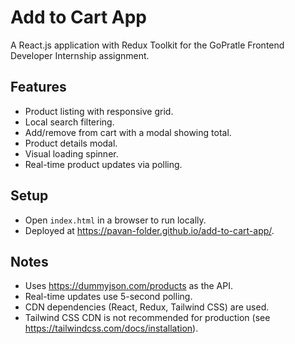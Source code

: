 # Add to Cart App

A React.js application with Redux Toolkit for the GoPratle Frontend Developer Internship assignment.

## Features
- Product listing with responsive grid.
- Local search filtering.
- Add/remove from cart with a modal showing total.
- Product details modal.
- Visual loading spinner.
- Real-time product updates via polling.

## Setup
- Open `index.html` in a browser to run locally.
- Deployed at https://pavan-folder.github.io/add-to-cart-app/.

## Notes
- Uses https://dummyjson.com/products as the API.
- Real-time updates use 5-second polling.
- CDN dependencies (React, Redux, Tailwind CSS) are used.
- Tailwind CSS CDN is not recommended for production (see https://tailwindcss.com/docs/installation).
